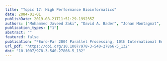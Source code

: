 ```yaml
---
title: "Topic 17: High Performance Bioinformatics"
date: 2004-01-01
publishDate: 2019-08-21T11:51:29.199235Z
authors: ["Mohammed Javeed Zaki", "David A. Bader", "Johan Montagnat", "Concettina Guerra"]
publication_types: ["1"]
abstract: ""
featured: false
publication: "*Euro-Par 2004 Parallel Processing, 10th International Euro-Par Conference, Pisa, Italy, August 31-September 3, 2004, Proceedings*"
url_pdf: "https://doi.org/10.1007/978-3-540-27866-5_132"
doi: "10.1007/978-3-540-27866-5_132"
---
```


